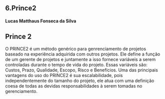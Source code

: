 ## 6.Prince2

#### Lucas Matthaus Fonseca da Silva
## Prince 2
O PRINCE2 é um método genérico para genrenciamento de projetos baseado na experiência adquirida com outros projetos.
Ele define a função de um gerente de projetos e juntamente a isso fornece variáveis a serem controladas durante o tempo de vida do projeto. 
Essas variáveis são: Custos, Prazo, Qualidade, Escopo, Risco e Benefícios.
Uma das principais vantagens do uso do PRINCE2 é sua  escalabilidade, pois independentemente do tamanho do projeto, ele atua com uma definição coesa de todas as devidas responsabilidades à serem tomadas no gerenciamento.
